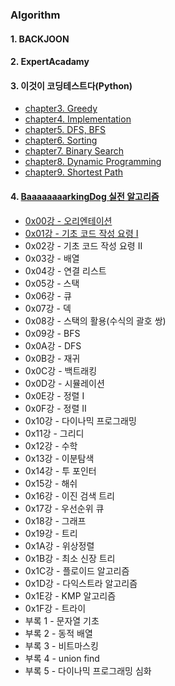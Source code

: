 ### Algorithm  
#### 1. BACKJOON

#### 2. ExpertAcadamy

#### 3. 이것이 코딩테스트다(Python)
* [chapter3. Greedy](https://github.com/KodaHye/Algorithm/blob/master/This%20is%20CodingTest/chapter3.%20Greedy/Greedy.md) 
* [chapter4. Implementation](https://github.com/KodaHye/Algorithm/blob/master/This%20is%20CodingTest/chapter4.%20Implementaion/Implementation.md)
* [chapter5. DFS, BFS](https://github.com/KodaHye/Algorithm/blob/master/This%20is%20CodingTest/chapter5.%20DFS%2C%20BFS/DFS%20and%20BFS.md)
* [chapter6. Sorting](https://github.com/KodaHye/Algorithm/blob/master/This%20is%20CodingTest/chapter6.%20Sorting/Sorting.md)
* [chapter7. Binary Search](https://github.com/KodaHye/Algorithm/blob/master/This%20is%20CodingTest/chapter7.%20BinarySearch/BinarySearch.md)
* [chapter8. Dynamic Programming](https://github.com/KodaHye/Algorithm/blob/master/This%20is%20CodingTest/chapter8.%20DynamicProgramming/DynamicProgramming.md)
* [chapter9. Shortest Path](https://github.com/KodaHye/Algorithm/blob/master/This%20is%20CodingTest/chapter9.%20ShortestPath/ShortestPath.md)

#### 4. [BaaaaaaaarkingDog 실전 알고리즘](https://blog.encrypted.gg/919)
* [0x00강 - 오리엔테이션](https://github.com/KodaHye/Algorithm/blob/master/BaaaaaaaarkingDog/0x00.md)
* [0x01강 - 기초 코드 작성 요령 I](https://github.com/KodaHye/Algorithm/blob/master/BaaaaaaaarkingDog/0x01.md)
* 0x02강 - 기초 코드 작성 요령 II
* 0x03강 - 배열
* 0x04강 - 연결 리스트
* 0x05강 - 스택
* 0x06강 - 큐
* 0x07강 - 덱
* 0x08강 - 스택의 활용(수식의 괄호 쌍)
* 0x09강 - BFS
* 0x0A강 - DFS
* 0x0B강 - 재귀
* 0x0C강 - 백트래킹
* 0x0D강 - 시뮬레이션
* 0x0E강 - 정렬 I
* 0x0F강 - 정렬 II
* 0x10강 - 다이나믹 프로그래밍
* 0x11강 - 그리디
* 0x12강 - 수학
* 0x13강 - 이분탐색
* 0x14강 - 투 포인터
* 0x15강 - 해쉬
* 0x16강 - 이진 검색 트리
* 0x17강 - 우선순위 큐
* 0x18강 - 그래프
* 0x19강 - 트리
* 0x1A강 - 위상정렬
* 0x1B강 - 최소 신장 트리
* 0x1C강 - 플로이드 알고리즘
* 0x1D강 - 다익스트라 알고리즘
* 0x1E강 - KMP 알고리즘 
* 0x1F강 - 트라이
* 부록 1 - 문자열 기초
* 부록 2 - 동적 배열
* 부록 3 - 비트마스킹
* 부록 4 - union find
* 부록 5 - 다이나믹 프로그래밍 심화